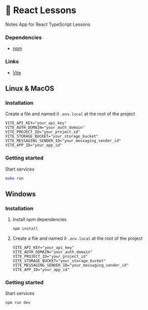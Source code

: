 # 🧬 React Lessons
Notes App for React TypeScript Lessons

### Dependencies
- [npm](https://www.npmjs.com/)

### Links
- [Vite](http://localhost:5173/)

## Linux & MacOS

### Installation

Create a file and named it `.env.local` at the root of the project
```dotenv
VITE_API_KEY="your_api_key"
VITE_AUTH_DOMAIN="your_auth_domain"
VITE_PROJECT_ID="your_project_id"
VITE_STORAGE_BUCKET="your_storage_bucket"
VITE_MESSAGING_SENDER_ID="your_messaging_sender_id"
VITE_APP_ID="your_app_id"
```

### Getting started
Start services
```bash
make run
```


## Windows

### Installation
1. Install npm dependencies
    ```bash
    npm install
    ```

2. Create a file and named it `.env.local` at the root of the project
    ```dotenv
    VITE_API_KEY="your_api_key"
    VITE_AUTH_DOMAIN="your_auth_domain"
    VITE_PROJECT_ID="your_project_id"
    VITE_STORAGE_BUCKET="your_storage_bucket"
    VITE_MESSAGING_SENDER_ID="your_messaging_sender_id"
    VITE_APP_ID="your_app_id"
    ```

### Getting started
Start services
```bash
npm run dev
```